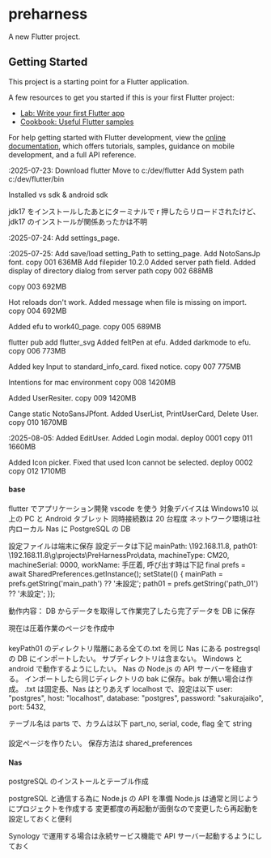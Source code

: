 # preharness

A new Flutter project.

## Getting Started

This project is a starting point for a Flutter application.

A few resources to get you started if this is your first Flutter project:

- [Lab: Write your first Flutter app](https://docs.flutter.dev/get-started/codelab)
- [Cookbook: Useful Flutter samples](https://docs.flutter.dev/cookbook)

For help getting started with Flutter development, view the
[online documentation](https://docs.flutter.dev/), which offers tutorials,
samples, guidance on mobile development, and a full API reference.

:2025-07-23:
Download flutter
Move to c:/dev/flutter
Add System path c:/dev/flutter/bin

Installed vs sdk & android sdk

jdk17 をインストールしたあとにターミナルで r 押したらリロードされたけど、jdk17 のインストールが関係あったかは不明

:2025-07-24:
Add settings_page.

:2025-07-25:
Add save/load setting_Path to setting_page.
Add NotoSansJp font.
copy 001 636MB
Add filepider 10.2.0
Added server path field.
Added display of directory dialog from server path
copy 002 688MB

copy 003 692MB

Hot reloads don't work.
Added message when file is missing on import.
copy 004 692MB

Added efu to work40_page.
copy 005 689MB

flutter pub add flutter_svg
Added feltPen at efu.
Added darkmode to efu.
copy 006 773MB

Added key Input to standard_info_card.
fixed notice.
copy 007 775MB

Intentions for mac environment
copy 008 1420MB

Added UserResiter.
copy 009 1420MB

Cange static NotoSansJPfont.
Added UserList, PrintUserCard, Delete User.
copy 010 1670MB

:2025-08-05:
Added EditUser.
Added Login modal.
deploy 0001
copy 011 1660MB

Added Icon picker.
Fixed that used Icon cannot be selected.
deploy 0002
copy 012 1710MB

#### base

flutter でアプリケーション開発
vscode を使う
対象デバイスは Windows10 以上の PC と Android タブレット
同時接続数は 20 台程度
ネットワーク環境は社内ローカル
Nas に PostgreSQL の DB

設定ファイルは端末に保存
設定データは下記
mainPath: \\192.168.11.8,
path01: \\192.168.11.8\g\projects\PreHarnessPro\data,
machineType: CM20,
machineSerial: 0000,
workName: 手圧着,
呼び出す時は下記
final prefs = await SharedPreferences.getInstance();
setState(() {
mainPath = prefs.getString('main_path') ?? '未設定';
path01 = prefs.getString('path_01') ?? '未設定';
});

動作内容：
DB からデータを取得して作業完了したら完了データを DB に保存

現在は圧着作業のページを作成中

####

keyPath01 のディレクトリ階層にある全ての.txt を同じ Nas にある postregsql の DB にインポートしたい。
サブディレクトリは含まない。
Windows と android で動作するようにしたい。
Nas の Node.js の API サーバーを経由する。
インポートしたら同じディレクトリの bak に保存。bak が無い場合は作成。
.txt は固定長、Nas はとりあえず localhost で、設定は以下
user: "postgres",
host: "localhost",
database: "postgres",
password: "sakurajaiko",
port: 5432,

テーブル名は parts で、カラムは以下
part_no, serial, code, flag
全て string

####

設定ページを作りたい。
保存方法は shared_preferences

#### Nas

postgreSQL のインストールとテーブル作成

postgreSQL と通信する為に Node.js の API を準備
Node.js は通常と同じようにプロジェクトを作成する
変更都度の再起動が面倒なので変更したら再起動を設定しておくと便利

Synology で運用する場合は永続サービス機能で API サーバー起動するようにしておく
